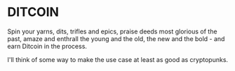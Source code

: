 # DITCOIN

Spin your yarns, dits, trifles and epics, praise deeds most glorious of the past, amaze and enthrall the young and the old, the new and the bold - and earn Ditcoin in the process. 

I'll think of some way to make the use case at least as good as cryptopunks.